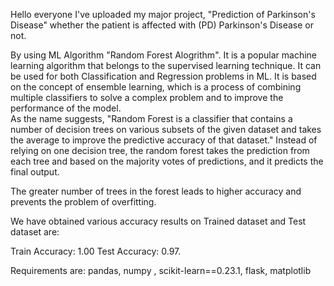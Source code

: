 Hello everyone I've uploaded my major project, "Prediction of Parkinson's Disease" whether the patient is affected with (PD) Parkinson's Disease or not.


By using ML Algorithm "Random Forest Alogrithm". It is a popular machine learning algorithm that belongs to the supervised learning technique. It can be used for both Classification and Regression problems in ML. It is based on the concept of ensemble learning, which is a process of combining multiple classifiers to solve a complex problem and to improve the performance of the model.            
                                                            As the name suggests, "Random Forest is a classifier that contains a number of decision trees on various subsets of the given dataset and takes the average to improve the predictive accuracy of that dataset." Instead of relying on one decision tree, the random forest takes the prediction from each tree and based on the majority votes of predictions, and it predicts the final output.

The greater number of trees in the forest leads to higher accuracy and prevents the problem of overfitting.

We have obtained various accuracy results on Trained dataset and Test dataset are:

Train Accuracy: 1.00
Test Accuracy: 0.97.

Requirements are:
pandas,
numpy ,
scikit-learn==0.23.1,
flask,
matplotlib
